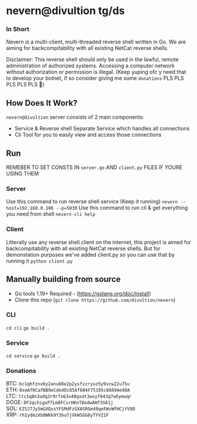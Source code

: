 # nevern@divultion tg/ds
### In Short
Nevern is a multi-client, multi-threaded reverse shell written in Go. We are aiming for backcompitability with all existing NetCat reverse shells.

Disclaimer: This reverse shell should only be used in the lawful, remote administration of authorized systems. Accessing a computer network without authorization or permission is illegal. (Keep yuping ofc y need that to develop your botnet, if so consider giving me some `donations` PLS PLS PLS PLS PLS 🥲)

## How Does It Work?
`nevern@divultion` server consists of 2 main components:
- Service & Reverse shell
Separate Service which handles all connections
- Cli
Tool for you to easily view and access those connections

## Run
REMEBER TO SET CONSTS IN `server.go` AND `client.py` FILES IF YOURE USING THEM
### Server
Use this command to run reverse shell service (Keep it running)
`nevern --host=192.168.0.106 --p=5030`
Use this command to run cli & get everything you need from shell
`nevern-cli help`
### Client
Litterally use any reverse shell client on the internet, this project is aimed for backcompitability with all existing NetCat reverse shells.
But for demonstation purposes we've added client.py so you can use that by running it
`python client.py`

## Manually building from source
- Go tools 1.19+ Required - (https://golang.org/doc/install)
- Clone this repo (`git clone https://github.com/divultion/nevern`)
### CLI
`cd cli`
`go build .`
### Service
`cd service`
`go build .`

### Donations
BTC: `bc1qhfznv6y2anu88e2p2ysfvzryuz5y9vcw22u75u`</br>
ETH: `0xeAf0CafBB9eCde4Dc856f604F75195c8869Ae98A`</br>
LTC: `ltc1q8n3udq3r9rfx63x48gxat3wsyf843q7w6yewqr`</br>
DOGE: `DF2qchigxP7Lm8FCsrHKnT8odwAHf3S61j`</br>
SOL: `EZ5J7Jy5mGXQxsYFSMdFzGXASRGm49qeFWvWfHCjYV9D`</br>
XRP: `rh1ydmzXb8WKk9Y3hu7jVkWSGG8yTYVZ1F`</br>

